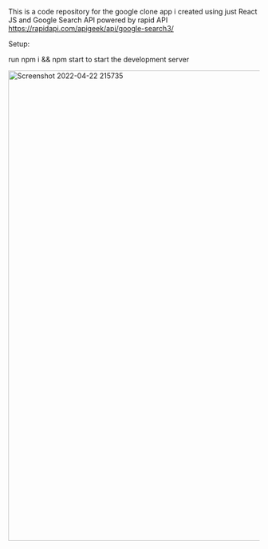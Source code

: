 This is a code repository for the google clone app i created using just React JS and Google Search API powered by rapid API https://rapidapi.com/apigeek/api/google-search3/

Setup:

run npm i && npm start to start the development server


<img width="943" alt="Screenshot 2022-04-22 215735" src="https://user-images.githubusercontent.com/84160458/164862980-01c6b753-c769-4d31-b635-94d4efc46d53.png">
